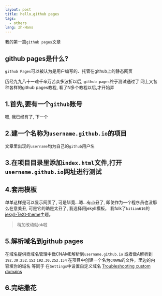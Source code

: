```yaml
---
layout: post
title: hello,github pages
tags:
  - others
lang: zh-Hans
---
```


我的第一篇`github pages`文章
<!--more-->

## github pages是什么?  

`github Pages`可以被认为是用户编写的、托管在github上的静态网页

历经九九八十一难千辛万苦众多波折以后, `github pages`终于测试通过了
 网上又各种各样的github pages教程, 看了N多个教程以后,才开始弄
## 1.首先,要有一个`github`账号
嗯, 我已经有了, 下一个

## 2.建一个名称为`username.github.io`的项目
文章里出现的`username`均为自己的`github`用户名

## 3.在项目目录里添加`index.html`文件,打开`username.github.io`网址进行测试
## 4.套用模板
单单这样是可以显示网页了, 可是毕竟...嗯...有点丑了, 即使作为一个程序员也没那么在意美丑, 可是它的确是太丑了, 我选择用jekyll模板。
我folk了`kitian616`的[jekyll-TeXt-theme](https://github.com/kitian616/jekyll-TeXt-theme)主题。
>稍加改动就ok啦

## 5.解析域名到**github pages**
在域名提供商域名管理中做CNAME解析到`username.github.io`
或者做A解析到
`192.30.252.153`
`192.30.252.154`
在项目中创建一个名为`CNAME`的文件，里边的内容填你的域名 等同于 在`Settings`中设置自定义域名
[Troubleshooting custom domains](https://help.github.com/articles/troubleshooting-custom-domains/)

## 6.完结撒花